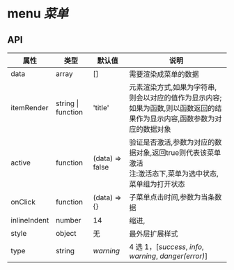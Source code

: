 # menu *菜单*

<example />

## API

| 属性 | 类型 | 默认值 | 说明 |
| --- | --- | --- | --- |
| data | array | [] | 需要渲染成菜单的数据 |
| itemRender | string \| function | 'title' | 元素渲染方式,如果为字符串,则会以对应的值作为显示内容;如果为函数,则以函数返回的结果作为显示内容,函数参数为对应的数据对象 |
| active | function | (data) => false | 验证是否激活,参数为对应的数据对象,返回true则代表该菜单激活 <br /> 注:激活态下,菜单为选中状态,菜单组为打开状态|
| onClick | function | (data) => {} | 子菜单点击时间,参数为当条数据|
| inlineIndent | number | 14 | 缩进,
| style | object | 无 | 最外层扩展样式 |
| type | string | *warning* |  4 选 1，\[*success*, *info*, *warning*, *danger(error)*] |